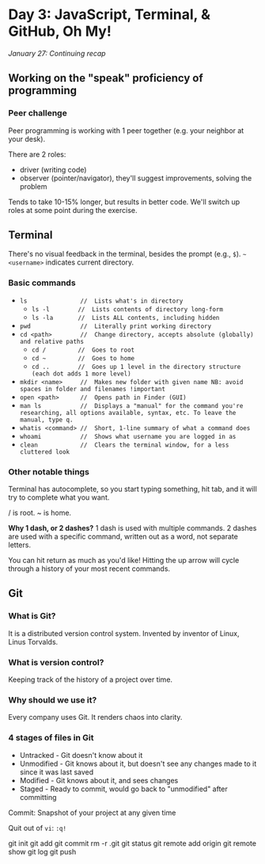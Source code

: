 # Day 3: JavaScript, Terminal, & GitHub, Oh My!

_January 27: Continuing recap_

## Working on the "speak" proficiency of programming

### Peer challenge

Peer programming is working with 1 peer together (e.g. your neighbor at your desk). 

There are 2 roles: 
* driver (writing code)
* observer (pointer/navigator), they'll suggest improvements, solving the problem

Tends to take 10-15% longer, but results in better code. We'll switch up roles at some point during the exercise.

## Terminal 

There's no visual feedback in the terminal, besides the prompt (e.g., `$`). `~ <username>` indicates current directory.

### Basic commands
* `ls				//	Lists what's in directory`
	* `ls -l 		//	Lists contents of directory long-form`
	* `ls -la 		//	Lists ALL contents, including hidden`
* `pwd				//	Literally print working directory`
* `cd <path> 		//	Change directory, accepts absolute (globally) and relative paths`
	* `cd /			// 	Goes to root`
	* `cd ~			// 	Goes to home`
	* `cd ..		//	Goes up 1 level in the directory structure (each dot adds 1 more level)`
* `mkdir <name>		//	Makes new folder with given name NB: avoid spaces in folder and filenames !important`
* `open <path>		//	Opens path in Finder (GUI)`
* `man ls 			//	Displays a "manual" for the command you're researching, all options available, syntax, etc. To leave the manual, type q.`
* `whatis <command>	//	Short, 1-line summary of what a command does`
* `whoami			//	Shows what username you are logged in as`
* `clean			//	Clears the terminal window, for a less cluttered look`

### Other notable things
Terminal has autocomplete, so you start typing something, hit tab, and it will try to complete what you want.

/ is root. ~ is home.

__Why 1 dash, or 2 dashes?__ 1 dash is used with multiple commands. 2 dashes are used with a specific command, written out as a word, not separate letters.

You can hit return as much as you'd like! Hitting the up arrow will cycle through a history of your most recent commands.

## Git
### What is Git?
It is a distributed version control system. Invented by inventor of Linux, Linus Torvalds.

### What is version control?
Keeping track of the history of a project over time.

### Why should we use it?
Every company uses Git. It renders chaos into clarity.

### 4 stages of files in Git
* Untracked - Git doesn't know about it
* Unmodified - Git knows about it, but doesn't see any changes made to it since it was last saved
* Modified - Git knows about it, and sees changes
* Staged - Ready to commit, would go back to "unmodified" after committing

Commit: Snapshot of your project at any given time

Quit out of `vi`: `:q!`

git init
git add
git commit
rm -r .git
git status
git remote add origin
git remote show
git log
git push
